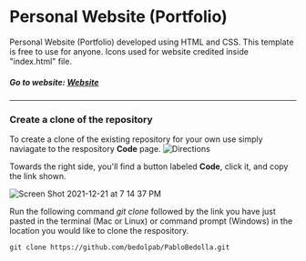 # Personal Website (Portfolio)
Personal Website (Portfolio) developed using HTML and CSS. This template is free to use for anyone. Icons used for website credited inside "index.html" file.

##### Go to website: [Website](https://pablobedolla.com/)

---
### Create a clone of the repository
To create a clone of the existing repository for your own use simply naviagate to the respository **Code** page.
![Directions](https://user-images.githubusercontent.com/70508631/147018149-fd312a58-d059-4e4d-b1df-cb601d135b4b.png)

Towards the right side, you'll find a button labeled **Code**, click it, and copy the link shown.

![Screen Shot 2021-12-21 at 7 14 37 PM](https://user-images.githubusercontent.com/70508631/147018296-4984194e-8f11-4252-82f4-fa6bb1b8788c.png)

Run the following command *git clone* followed by the link you have just pasted in the terminal (Mac or Linux) or command prompt (Windows) in the location you would like to clone the respository.

```
git clone https://github.com/bedolpab/PabloBedolla.git
```
